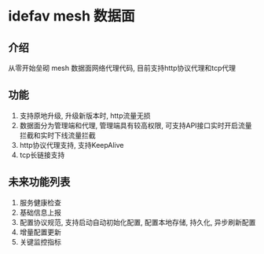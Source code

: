 

# idefav mesh 数据面

## 介绍
从零开始垒砌 mesh 数据面网络代理代码, 目前支持http协议代理和tcp代理

## 功能
1. 支持原地升级, 升级新版本时, http流量无损
2. 数据面分为管理端和代理, 管理端具有较高权限, 可支持API接口实时开启流量拦截和实时下线流量拦截
3. http协议代理支持, 支持KeepAlive
4. tcp长链接支持

## 未来功能列表
1. 服务健康检查
2. 基础信息上报
3. 配置协议规范, 支持启动自动初始化配置, 配置本地存储, 持久化, 异步刷新配置
4. 增量配置更新
5. 关键监控指标